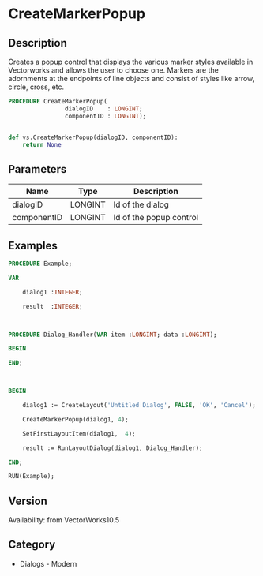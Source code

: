 # CreateMarkerPopup

## Description
Creates a popup control that displays the various marker styles available in Vectorworks and allows the user to choose one.  Markers are the adornments at the endpoints of line objects and consist of styles like arrow, circle, cross, etc. 

```pascal
PROCEDURE CreateMarkerPopup(
				dialogID    : LONGINT;
				componentID : LONGINT);
```

```python

def vs.CreateMarkerPopup(dialogID, componentID):
    return None
```

## Parameters
|Name|Type|Description|
|---|---|---|
|dialogID|LONGINT|Id of the dialog|
|componentID|LONGINT|Id of the popup control|

## Examples
```pascal
PROCEDURE Example;

VAR

	dialog1	:INTEGER;

	result	:INTEGER;



PROCEDURE Dialog_Handler(VAR item :LONGINT; data :LONGINT);

BEGIN

END;



BEGIN

	dialog1 := CreateLayout('Untitled Dialog', FALSE, 'OK', 'Cancel');

	CreateMarkerPopup(dialog1, 4);

	SetFirstLayoutItem(dialog1,  4);

	result := RunLayoutDialog(dialog1, Dialog_Handler);

END;

RUN(Example);
```

## Version
Availability: from VectorWorks10.5
## Category
* Dialogs - Modern

